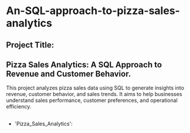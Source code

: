 # An-SQL-approach-to-pizza-sales-analytics
## Project Title:
## **Pizza Sales Analytics:** A SQL Approach to Revenue and Customer Behavior.
This project analyzes pizza sales data using SQL to generate insights into revenue, customer behavior, and sales trends. It aims to help businesses understand sales performance, customer preferences, and operational efficiency.
##
- 'Pizza_Sales_Analytics':

